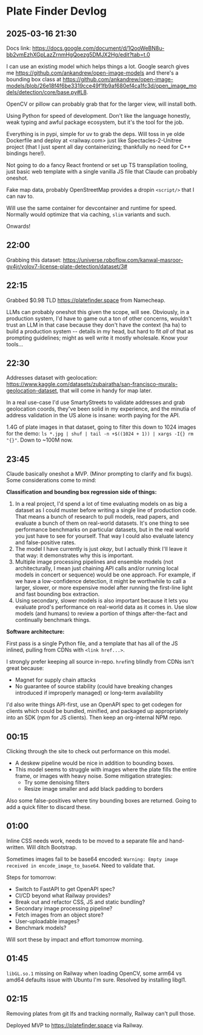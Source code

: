 # Plate Finder Devlog

## 2025-03-16 21:30

Docs link: <https://docs.google.com/document/d/1QooWeBN8u-bb2vmEzhXGpLazZrnmHgQoezg5DMJX2Hg/edit?tab=t.0>

I can use an existing model which helps things a lot. Google search gives me <https://github.com/ankandrew/open-image-models> and there's a bounding box class at <https://github.com/ankandrew/open-image-models/blob/26e18f4f6be3319cce49f1fb9af680ef4ca1fc3d/open_image_models/detection/core/base.py#L8>.

OpenCV or pillow can probably grab that for the larger view, will install both.

Using Python for speed of development. Don't like the language honestly, weak typing and awful package ecosystem, but it's the tool for the job.

Everything is in pypi, simple for uv to grab the deps. Will toss in ye olde Dockerfile and deploy at <railway.com> just like Spectacles-2-Unitree project (that I just spent all day containerizing; thankfully no need for C++ bindings here!).

Not going to do a fancy React frontend or set up TS transpilation tooling, just basic web template with a single vanilla JS file that Claude can probably oneshot.

Fake map data, probably OpenStreetMap provides a dropin `<script/>` that I can nav to.

Will use the same container for devcontainer and runtime for speed. Normally would optimize that via caching, `slim` variants and such.

Onwards!

## 22:00

Grabbing this dataset: <https://universe.roboflow.com/kanwal-masroor-gv4jr/yolov7-license-plate-detection/dataset/3#>

## 22:15

Grabbed $0.98 TLD <https://platefinder.space> from Namecheap.

LLMs can probably oneshot this given the scope, will see. Obviously, in a production system, I'd have to game out a ton of other concerns, wouldn't trust an LLM in that case because they don't have the context (ha ha) to build a production system -- details in my head, but hard to fit _all_ of that as prompting guidelines; might as well write it mostly wholesale. Know your tools...

## 22:30

Addresses dataset with geolocation: <https://www.kaggle.com/datasets/zubairatha/san-francisco-murals-geolocation-dataset>, that will come in handy for map later.

In a real use-case I'd use SmartyStreets to validate addresses and grab geolocation coords, they've been solid in my experience, and the minutia of address validation in the US alone is insane: worth paying for the API.

1.4G of plate images in that dataset, going to filter this down to 1024 images for the demo: `ls *.jpg | shuf | tail -n +$((1024 + 1)) | xargs -I{} rm "{}"`. Down to ~100M now.

## 23:45

Claude basically oneshot a MVP. (Minor prompting to clarify and fix bugs). Some considerations come to mind:

**Classification and bounding box regression side of things:**

1. In a real project, I'd spend a lot of time evaluating models on as big a dataset as I could muster before writing a single line of production code. That means a bunch of research to pull models, read papers, and evaluate a bunch of them on real-world datasets. It's one thing to see performance benchmarks on particular datasets, but in the real world you just have to see for yourself. That way I could also evaluate latency and false-positive rates.
2. The model I have currently is just _okay_, but I actually think I'll leave it that way: it demonstrates why this is important.
3. Multiple image processing pipelines and ensemble models (not architecturally, I mean just chaining API calls and/or running local models in concert or sequence) would be one approach. For example, if we have a low-confidence detection, it might be worthwhile to call a larger, slower, or more expensive model after running the first-line light and fast bounding box extraction.
4. Using secondary, slower models is also important because it lets you evaluate prod's performance on real-world data as it comes in. Use slow models (and humans) to review a portion of things after-the-fact and continually benchmark things.

**Software architecture:**

First pass is a single Python file, and a template that has all of the JS inlined, pulling from CDNs with `<link href...>`.

I strongly prefer keeping all source in-repo. `href`ing blindly from CDNs isn't great because:
- Magnet for supply chain attacks
- No guarantee of source stability (could have breaking changes introduced if improperly managed) or long-term availability

I'd also write things API-first, use an OpenAPI spec to get codegen for clients which could be bundled, minified, and packaged up appropriately into an SDK (npm for JS clients). Then keep an org-internal NPM repo.

## 00:15

Clicking through the site to check out performance on this model.

- A deskew pipeline would be nice in addition to bounding boxes.
- This model seems to struggle with images where the plate fills the entire frame, or images with heavy noise. Some mitigation strategies:
  - Try some denoising filters
  - Resize image smaller and add black padding to borders

Also some false-positives where tiny bounding boxes are returned. Going to add a quick filter to discard these.

## 01:00

Inline CSS needs work, needs to be moved to a separate file and hand-written. Will ditch Bootstrap.

Sometimes images fail to be base64 encoded: `Warning: Empty image received in encode_image_to_base64`. Need to validate that.

Steps for tomorrow:
- Switch to FastAPI to get OpenAPI spec?
- CI/CD beyond what Railway provides?
- Break out and refactor CSS, JS and static bundling?
- Secondary image processing pipeline?
- Fetch images from an object store?
- User-uploadable images?
- Benchmark models?

Will sort these by impact and effort tomorrow morning.

## 01:45

`libGL.so.1` missing on Railway when loading OpenCV, some arm64 vs amd64 defaults issue with Ubuntu I'm sure. Resolved by installing libgl1.

## 02:15

Removing plates from git lfs and tracking normally, Railway can't pull those.

Deployed MVP to <https://platefinder.space> via Railway.
